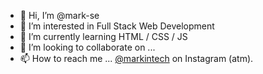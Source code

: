 - 👋 Hi, I’m @mark-se
- 👀 I’m interested in Full Stack Web Development
- 🌱 I’m currently learning HTML / CSS / JS
- 💞️ I’m looking to collaborate on ...
- 📫 How to reach me ... <a href="https://www.instagram.com/markintech" target="_blank">@markintech</a> on Instagram (atm).

<!---
mark-se/mark-se is a ✨ special ✨ repository because its `README.md` (this file) appears on your GitHub profile.
You can click the Preview link to take a look at your changes.
--->
